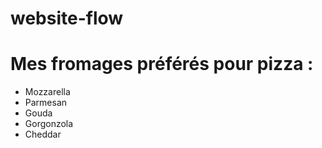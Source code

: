 # website-flow


# Mes fromages préférés pour pizza :
- Mozzarella
- Parmesan
- Gouda
- Gorgonzola
- Cheddar